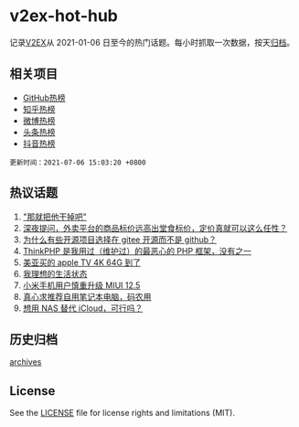 # v2ex-hot-hub

 记录[V2EX](https://www.v2ex.com/)从 2021-01-06 日至今的热门话题。每小时抓取一次数据，按天[归档](archives)。
 
 ## 相关项目

- [GitHub热榜](https://github.com/snaildev/github-hot-hub)
- [知乎热榜](https://github.com/snaildev/zhihu-hot-hub)
- [微博热榜](https://github.com/snaildev/weibo-hot-hub)
- [头条热榜](https://github.com/snaildev/toutiao-hot-hub)
- [抖音热榜](https://github.com/snaildev/douyin-hot-hub)


 `更新时间：2021-07-06 15:03:20 +0800`

## 热议话题

1. ["那就把他干掉吧"](https://www.v2ex.com/t/787776)
1. [深夜提问，外卖平台的商品标价远高出堂食标价，定价真就可以这么任性？](https://www.v2ex.com/t/787747)
1. [为什么有些开源项目选择在 gitee 开源而不是 github？](https://www.v2ex.com/t/787745)
1. [ThinkPHP 是我用过（维护过）的最恶心的 PHP 框架，没有之一](https://www.v2ex.com/t/787809)
1. [美亚买的 apple TV 4K 64G 到了](https://www.v2ex.com/t/787738)
1. [我理想的生活状态](https://www.v2ex.com/t/787678)
1. [小米手机用户慎重升级 MIUI 12.5](https://www.v2ex.com/t/787752)
1. [真心求推荐自用笔记本电脑，码农用](https://www.v2ex.com/t/787645)
1. [想用 NAS 替代 iCloud，可行吗？](https://www.v2ex.com/t/787706)

## 历史归档

[archives](archives)

## License

See the [LICENSE](LICENSE) file for license rights and limitations (MIT).
